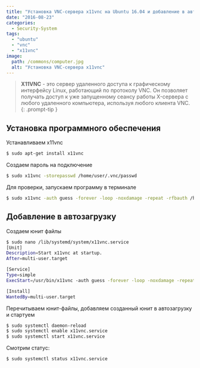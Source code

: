```yaml
---
title: "Установка VNC-сервера x11vnc на Ubuntu 16.04 и добавление в автозагрузку"
date: "2016-08-23"
categories: 
  - Security-System
tags: 
  - "ubuntu"
  - "vnc"
  - "x11vnc"
image:
  path: /commons/computer.jpg
  alt: "Установка VNC-сервера x11vnc"
---
```


> **X11VNC** - это сервер удаленного доступа к графическому интерфейсу Linux, работающий по протоколу VNC. Он позволяет получать доступ к уже запущенному сеансу работы X-сервера с любого удаленного компьютера, используя любого клиента VNC.
{: .prompt-tip }

## Установка программного обеспечения

Устанавливаем x11vnc

```sh
$ sudo apt-get install x11vnc
```

Создаем пароль на подключение

```sh
$ sudo x11vnc -storepasswd /home/user/.vnc/passwd
```

Для проверки, запускаем программу в терминале

```sh
$ sudo x11vnc -auth guess -forever -loop -noxdamage -repeat -rfbauth /home/user/.vnc/passwd -rfbport 5900 -shared
```

## Добавление в автозагрузку

Создаем юнит файлы

```sh
$ sudo nano /lib/systemd/system/x11vnc.service
[Unit]
Description=Start x11vnc at startup.
After=multi-user.target

[Service]
Type=simple
ExecStart=/usr/bin/x11vnc -auth guess -forever -loop -noxdamage -repeat -rfbauth /home/user/.vnc/passwd -rfbport 5900 -shared

[Install]
WantedBy=multi-user.target
```

Перечитываем юнит-файлы, добавляем созданный юнит в автозагрузку и стартуем

```sh
$ sudo systemctl daemon-reload
$ sudo systemctl enable x11vnc.service
$ sudo systemctl start x11vnc.service
```

Смотрим статус:

```sh
$ sudo systemctl status x11vnc.service
```
